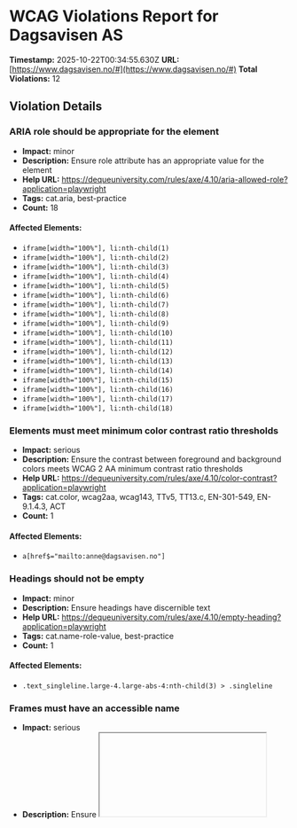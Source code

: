 # WCAG Violations Report for Dagsavisen AS

**Timestamp:** 2025-10-22T00:34:55.630Z
**URL:** [https://www.dagsavisen.no/#](https://www.dagsavisen.no/#)
**Total Violations:** 12

## Violation Details

### ARIA role should be appropriate for the element

- **Impact:** minor
- **Description:** Ensure role attribute has an appropriate value for the element
- **Help URL:** https://dequeuniversity.com/rules/axe/4.10/aria-allowed-role?application=playwright
- **Tags:** cat.aria, best-practice
- **Count:** 18

#### Affected Elements:

- `iframe[width="100%"], li:nth-child(1)`
- `iframe[width="100%"], li:nth-child(2)`
- `iframe[width="100%"], li:nth-child(3)`
- `iframe[width="100%"], li:nth-child(4)`
- `iframe[width="100%"], li:nth-child(5)`
- `iframe[width="100%"], li:nth-child(6)`
- `iframe[width="100%"], li:nth-child(7)`
- `iframe[width="100%"], li:nth-child(8)`
- `iframe[width="100%"], li:nth-child(9)`
- `iframe[width="100%"], li:nth-child(10)`
- `iframe[width="100%"], li:nth-child(11)`
- `iframe[width="100%"], li:nth-child(12)`
- `iframe[width="100%"], li:nth-child(13)`
- `iframe[width="100%"], li:nth-child(14)`
- `iframe[width="100%"], li:nth-child(15)`
- `iframe[width="100%"], li:nth-child(16)`
- `iframe[width="100%"], li:nth-child(17)`
- `iframe[width="100%"], li:nth-child(18)`

### Elements must meet minimum color contrast ratio thresholds

- **Impact:** serious
- **Description:** Ensure the contrast between foreground and background colors meets WCAG 2 AA minimum contrast ratio thresholds
- **Help URL:** https://dequeuniversity.com/rules/axe/4.10/color-contrast?application=playwright
- **Tags:** cat.color, wcag2aa, wcag143, TTv5, TT13.c, EN-301-549, EN-9.1.4.3, ACT
- **Count:** 1

#### Affected Elements:

- `a[href$="mailto:anne@dagsavisen.no"]`

### Headings should not be empty

- **Impact:** minor
- **Description:** Ensure headings have discernible text
- **Help URL:** https://dequeuniversity.com/rules/axe/4.10/empty-heading?application=playwright
- **Tags:** cat.name-role-value, best-practice
- **Count:** 1

#### Affected Elements:

- `.text_singleline.large-4.large-abs-4:nth-child(3) > .singleline`

### Frames must have an accessible name

- **Impact:** serious
- **Description:** Ensure <iframe> and <frame> elements have an accessible name
- **Help URL:** https://dequeuniversity.com/rules/axe/4.10/frame-title?application=playwright
- **Tags:** cat.text-alternatives, wcag2a, wcag412, section508, section508.22.i, TTv5, TT12.d, EN-301-549, EN-9.4.1.2
- **Count:** 3

#### Affected Elements:

- `#offer_e28d7915cf6198783b9c-0`
- `#offer_e28d7915cf6198783b9c-0, iframe`
- `iframe[width="100%"]`

### Heading levels should only increase by one

- **Impact:** moderate
- **Description:** Ensure the order of headings is semantically correct
- **Help URL:** https://dequeuniversity.com/rules/axe/4.10/heading-order?application=playwright
- **Tags:** cat.semantics, best-practice
- **Count:** 6

#### Affected Elements:

- `.border-side-bottom.mobile_border-side-bottom.desktop-space-outsideTop-none:nth-child(16) > .tm21.t42`
- `.t56`
- `.tm26.t26`
- `.border-side-top.mobile_border-side-top.has-row-header:nth-child(33) > .t42`
- `.has-row-header.bg-quaternary.color_mobile_bg-quaternary > .t40`
- `.border-side-bottom.mobile_border-side-bottom.desktop-space-outsideTop-none:nth-child(44) > .tm21.t42`

### Images must have alternative text

- **Impact:** critical
- **Description:** Ensure <img> elements have alternative text or a role of none or presentation
- **Help URL:** https://dequeuniversity.com/rules/axe/4.10/image-alt?application=playwright
- **Tags:** cat.text-alternatives, wcag2a, wcag111, section508, section508.22.a, TTv5, TT7.a, TT7.b, EN-301-549, EN-9.1.1.1, ACT
- **Count:** 4

#### Affected Elements:

- `#offer_e28d7915cf6198783b9c-0, img`
- `li:nth-child(1) > a > img[loading="lazy"]`
- `li:nth-child(2) > a > img[loading="lazy"]`
- `li:nth-child(3) > a > img[loading="lazy"]`

### Landmarks should have a unique role or role/label/title (i.e. accessible name) combination

- **Impact:** moderate
- **Description:** Ensure landmarks are unique
- **Help URL:** https://dequeuniversity.com/rules/axe/4.10/landmark-unique?application=playwright
- **Tags:** cat.semantics, best-practice
- **Count:** 1

#### Affected Elements:

- `.mainMenu`

### Links must have discernible text

- **Impact:** serious
- **Description:** Ensure links have discernible text
- **Help URL:** https://dequeuniversity.com/rules/axe/4.10/link-name?application=playwright
- **Tags:** cat.name-role-value, wcag2a, wcag244, wcag412, section508, section508.22.a, TTv5, TT6.a, EN-301-549, EN-9.2.4.4, EN-9.4.1.2, ACT
- **Count:** 3

#### Affected Elements:

- `#offer_e28d7915cf6198783b9c-0, a`
- `a[href="/kultur/hjernetrim/9901219"]`
- `a[data-lab-text_color_desktop=""]`

### <ul> and <ol> must only directly contain <li>, <script> or <template> elements

- **Impact:** serious
- **Description:** Ensure that lists are structured correctly
- **Help URL:** https://dequeuniversity.com/rules/axe/4.10/list?application=playwright
- **Tags:** cat.structure, wcag2a, wcag131, EN-301-549, EN-9.1.3.1
- **Count:** 1

#### Affected Elements:

- `iframe[width="100%"], ul`

### All page content should be contained by landmarks

- **Impact:** moderate
- **Description:** Ensure all page content is contained by landmarks
- **Help URL:** https://dequeuniversity.com/rules/axe/4.10/region?application=playwright
- **Tags:** cat.keyboard, best-practice
- **Count:** 78

#### Affected Elements:

- `h1`
- `div[title="Fjerner HTS fra terrorlisten"] > h2`
- `time[datetime="2025-10-21T19:52:04.000Z"]`
- `div[title="OpenAI lanserer nettleser"] > h2`
- `time[datetime="2025-10-21T17:35:23.000Z"]`
- `div[title="Sildekvoten øker neste år"] > h2`
- `time[datetime="2025-10-21T17:29:54.000Z"]`
- `#notice-10019341 > .content > h2`
- `time[datetime="2025-10-21T17:00:10.000Z"]`
- `div[title="Trump og Putin-møte avlyst"] > h2`
- `time[datetime="2025-10-21T16:48:38.000Z"]`
- `div[title="Savnet kvinne funnet død"] > h2`
- `time[datetime="2025-10-21T16:06:01.000Z"]`
- `div[title="Mygg på Island for første gang"] > h2`
- `time[datetime="2025-10-21T15:14:02.000Z"]`
- `#notice-10019063 > .content > h2`
- `time[datetime="2025-10-21T13:46:13.000Z"]`
- `div[title="Legger ned Dollarstore"] > h2`
- `time[datetime="2025-10-21T13:45:07.000Z"]`
- `#notice-10018835 > .content > h2`
- `time[datetime="2025-10-21T12:34:21.000Z"]`
- `div[title="Mann siktet for Drøbak-bomben"] > h2`
- `time[datetime="2025-10-21T12:33:11.000Z"]`
- `div[title="JD Vance har landet i Israel"] > h2`
- `div[title="JD Vance har landet i Israel"] > .meta`
- `#notice-10017901 > .content > h2`
- `time[datetime="2025-10-21T09:32:54.000Z"]`
- `div[title="Dataproblemer hos Helsenorge"] > h2`
- `time[datetime="2025-10-21T09:34:07.000Z"]`
- `div[title="Jan Frostad er død"] > h2`
- `div[title="Jan Frostad er død"] > .meta`
- `div[title="Sarkozy starter soningen"] > h2`
- `div[title="Sarkozy starter soningen"] > .meta`
- `#notice-10017312 > .content > h2`
- `#notice-10017312 > .content > .meta`
- `#notice-10017302 > .content > h2`
- `#notice-10017302 > .content > .meta`
- `div[title="Amazon melder om normal drift"] > h2`
- `div[title="Amazon melder om normal drift"] > .meta`
- `div[title="Trump får sende nasjonalgarden"] > h2`
- `time[datetime="2025-10-20T20:07:36.000Z"]`
- `.row.large-12.small-12:nth-child(2)`
- `.row.large-12.small-12:nth-child(3)`
- `.row.large-12.small-12:nth-child(4)`
- `#offer_e28d7915cf6198783b9c-0, div[ng-show="!terminalError"]`
- `.row.large-12.small-12:nth-child(7)`
- `.row.large-12.small-12:nth-child(8)`
- `.row.large-12.small-12:nth-child(9)`
- `.row.large-12.small-12:nth-child(11)`
- `.row.large-12.small-12:nth-child(12)`
- `.border-side-top.mobile_border-side-top.border-bg-quaternary:nth-child(13)`
- `.bg-quaternary.color_mobile_bg-quaternary.hasContentPadding:nth-child(14)`
- `.border-side-bottom.mobile_border-side-bottom.desktop-space-outsideTop-none:nth-child(16)`
- `.articlescroller-header`
- `.count_4`
- `.t56`
- `.count_1`
- `.has-row-header.bg-tertiary.color_mobile_bg-tertiary`
- `.row.large-12.small-12:nth-child(21)`
- `.border-side-top.mobile_border-side-top.border-bg-quaternary:nth-child(22)`
- `.color_mobile_bg-primary`
- `.row.large-12.small-12:nth-child(24)`
- `.row.large-12.small-12:nth-child(26)`
- `.row.large-12.small-12:nth-child(27)`
- `.mobile_no_border_color.bg-tertiary.color_mobile_bg-tertiary`
- `.border-side-top.mobile_border-side-top.has-row-header:nth-child(31)`
- `.row.large-12.small-12:nth-child(32)`
- `.border-side-top.mobile_border-side-top.has-row-header:nth-child(33)`
- `.row.large-12.small-12:nth-child(34)`
- `.row.large-12.small-12:nth-child(36)`
- `.row.large-12.small-12:nth-child(37)`
- `.row.large-12.small-12:nth-child(38)`
- `.bg-quaternary.color_mobile_bg-quaternary.hasContentPadding:nth-child(39)`
- `.row.large-12.small-12:nth-child(41)`
- `.bg-quaternary.color_mobile_bg-quaternary.hasContentPadding:nth-child(42)`
- `.has-row-header.bg-quaternary.color_mobile_bg-quaternary`
- `.border-side-bottom.mobile_border-side-bottom.desktop-space-outsideTop-none:nth-child(44)`
- `.powered-by`

### [role="img"] elements must have an alternative text

- **Impact:** serious
- **Description:** Ensure [role="img"] elements have alternative text
- **Help URL:** https://dequeuniversity.com/rules/axe/4.10/role-img-alt?application=playwright
- **Tags:** cat.text-alternatives, wcag2a, wcag111, section508, section508.22.a, TTv5, TT7.a, EN-301-549, EN-9.1.1.1, ACT
- **Count:** 2

#### Affected Elements:

- `iframe[width="100%"], .ShareControl__ShareIcon-sc-1pwe6vd-0`
- `iframe[width="100%"], .SubscribeLink__PlusIcon-sc-q4x3v7-0`

### Scrollable region must have keyboard access

- **Impact:** serious
- **Description:** Ensure elements that have scrollable content are accessible by keyboard
- **Help URL:** https://dequeuniversity.com/rules/axe/4.10/scrollable-region-focusable?application=playwright
- **Tags:** cat.keyboard, wcag2a, wcag211, wcag213, TTv5, TT4.a, EN-301-549, EN-9.2.1.1, EN-9.2.1.3
- **Count:** 1

#### Affected Elements:

- `iframe[width="100%"], ul`
